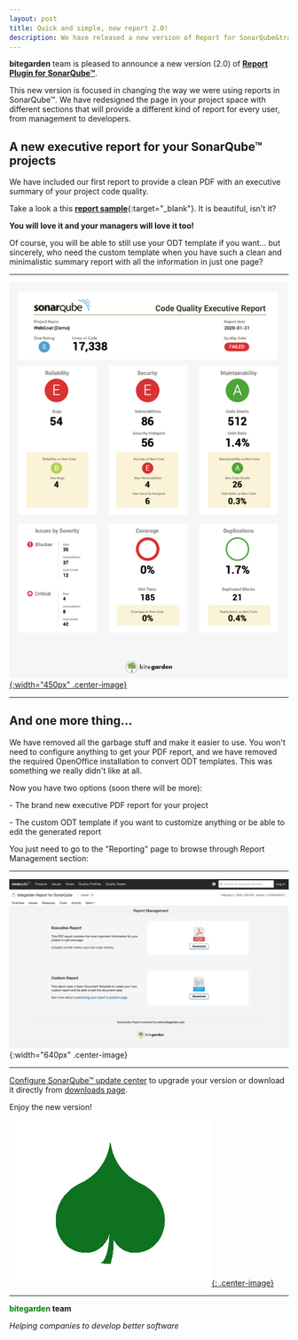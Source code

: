 ```yaml
---
layout: post
title: Quick and simple, new report 2.0!
description: We have released a new version of Report for SonarQube&trade; plugin. A fresh new version, completely changed and adapated to the needs users have shared with us, including a brand new PDF executive report. 
---
```


**bitegarden** team is pleased to announce a new version (2.0) of [**Report Plugin for SonarQube&trade;**](https://www.bitegarden.com/sonarqube-report).

This new version is focused in changing the way we were using reports in SonarQube&trade;. We have redesigned the page in your project space
with different sections that will provide a different kind of report for every user, from management to developers.

## A new executive report for your SonarQube&trade; projects 
We have included our first report to provide a clean PDF with an executive summary of your project code quality. 

Take a look a this [**report sample**](/img/sonarqube-report/sonarqube-sample-executive-report.pdf){:target="_blank"}. It is beautiful, isn't it?

**You will love it and your managers will love it too!**

Of course, you will be able to still use your ODT template if you want... but sincerely, who need the custom template when you have 
such a clean and minimalistic summary report with all the information in just one page?

---

[![sample-report](/img/sonarqube-report/sonarqube-webgoat-sample-report.png){:width="450px" .center-image}](/img/sonarqube-report/sonarqube-sample-executive-report.pdf)

---
## And one more thing...

We have removed all the garbage stuff and make it easier to use. You won't need to configure anything to 
get your PDF report, and we have removed the required OpenOffice installation to convert ODT templates. This was
something we really didn't like at all.

Now you have two options (soon there will be more):

\- The brand new executive PDF report for your project

\- The custom ODT template if you want to customize anything or be able to edit the generated report

You just need to go to the "Reporting" page to browse through Report Management section:

---

![report-logo](/img/sonarqube-report/bitegarden-report-management.png){:width="640px" .center-image}

---

[Configure SonarQube&trade; update center](/downloads/#update-center) to upgrade your version or download it directly from [downloads page](/downloads).

Enjoy the new version!

[![report-logo](/img/portfolio/sonarqube-report.png){: .center-image}](/sonarqube-report)

---
**<span style="color: green">bitegarden</span> team**

_Helping companies to develop better software_
